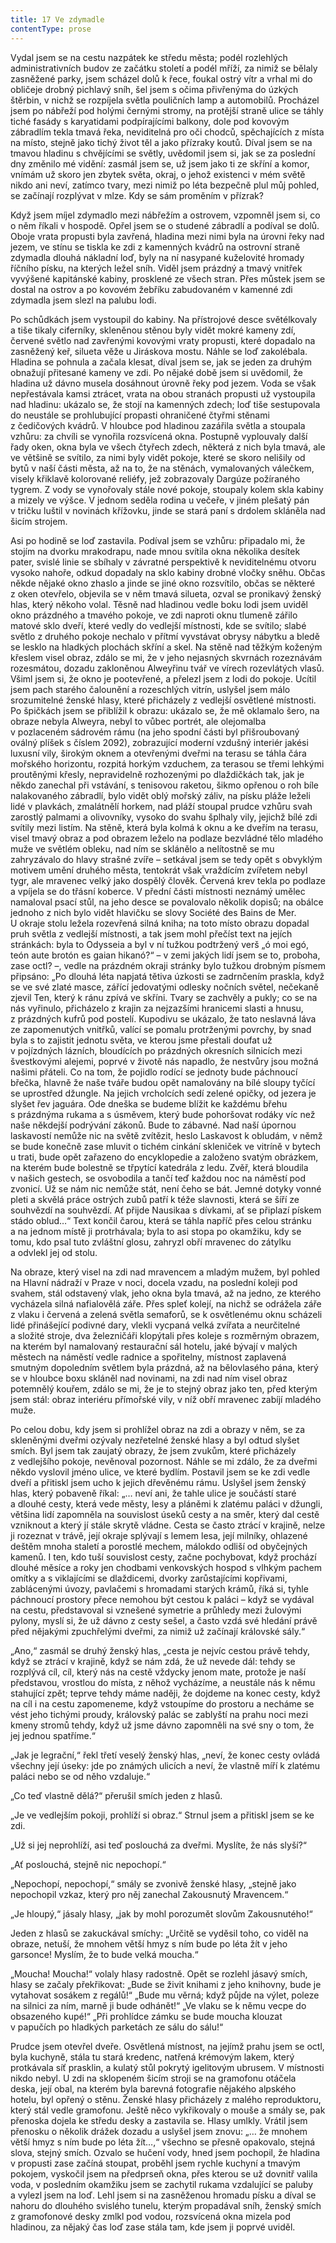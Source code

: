 ```yaml
---
title: 17 Ve zdymadle
contentType: prose
---
```


Vydal jsem se na cestu nazpátek ke středu města; podél rozlehlých administrativních budov ze začátku století a podél mříží, za nimiž se bělaly zasněžené parky, jsem scházel dolů k řece, foukal ostrý vítr a vrhal mi do obličeje drobný pichlavý sníh, šel jsem s očima přivřenýma do úzkých štěrbin, v nichž se rozpíjela světla pouličních lamp a automobilů. Procházel jsem po nábřeží pod holými černými stromy, na protější straně ulice se táhly tiché fasády s karyatidami podpírajícími balkony, dole pod kovovým zábradlím tekla tmavá řeka, neviditelná pro oči chodců, spěchajících z místa na místo, stejně jako tichý život těl a jako přízraky koutů. Díval jsem se na tmavou hladinu s chvějícími se světly, uvědomil jsem si, jak se za poslední dny změnilo mé vidění: zasmál jsem se, už jsem jako ti ze skříní a komor, vnímám už skoro jen zbytek světa, okraj, o jehož existenci v mém světě nikdo ani neví, zatímco tvary, mezi nimiž po léta bezpečně plul můj pohled, se začínají rozplývat v mlze. Kdy se sám proměním v přízrak?

Když jsem míjel zdymadlo mezi nábřežím a ostrovem, vzpomněl jsem si, co o něm říkali v hospodě. Opřel jsem se o studené zábradlí a podíval se dolů. Oboje vrata propusti byla zavřená, hladina mezi nimi byla na úrovni řeky nad jezem, ve stínu se tiskla ke zdi z kamenných kvádrů na ostrovní straně zdymadla dlouhá nákladní loď, byly na ní nasypané kuželovité hromady říčního písku, na kterých ležel sníh. Viděl jsem prázdný a tmavý vnitřek vyvýšené kapitánské kabiny, prosklené ze všech stran. Přes můstek jsem se dostal na ostrov a po kovovém žebříku zabudovaném v kamenné zdi zdymadla jsem slezl na palubu lodi.

Po schůdkách jsem vystoupil do kabiny. Na přístrojové desce světélkovaly a tiše tikaly ciferníky, skleněnou stěnou byly vidět mokré kameny zdí, červené světlo nad zavřenými kovovými vraty propusti, které dopadalo na zasněžený keř, silueta věže u Jiráskova mostu. Náhle se loď zakolébala. Hladina se pohnula a začala klesat, díval jsem se, jak se jeden za druhým obnažují přitesané kameny ve zdi. Po nějaké době jsem si uvědomil, že hladina už dávno musela dosáhnout úrovně řeky pod jezem. Voda se však nepřestávala kamsi ztrácet, vrata na obou stranách propusti už vystoupila nad hladinu: ukázalo se, že stojí na kamenných zdech; loď tiše sestupovala do neustále se prohlubující propasti ohraničené čtyřmi stěnami z čedičových kvádrů. V hloubce pod hladinou zazářila světla a stoupala vzhůru: za chvíli se vynořila rozsvícená okna. Postupně vyplouvaly další řady oken, okna byla ve všech čtyřech zdech, některá z nich byla tmavá, ale ve většině se svítilo, za nimi byly vidět pokoje, které se skoro nelišily od bytů v naší části města, až na to, že na stěnách, vymalovaných válečkem, visely křiklavě kolorované reliéfy, jež zo­brazovaly Dargúze požíraného tygrem. Z vody se vynořovaly stále nové pokoje, stoupaly kolem skla kabiny a mizely ve výšce. V jednom seděla rodina u večeře, v jiném plešatý pán v tričku luštil v novinách křížovku, jinde se stará paní s drdolem skláněla nad šicím strojem.

Asi po hodině se loď zastavila. Podíval jsem se vzhůru: připadalo mi, že stojím na dvorku mrakodrapu, nade mnou svítila okna několika desítek pater, svislé linie se sbíhaly v závratné perspektivě k neviditelnému otvoru vysoko nahoře, odkud dopadaly na sklo kabiny drobné vločky sněhu. Občas někde nějaké okno zhaslo a jinde se jiné okno rozsvítilo, občas se některé z oken otevřelo, objevila se v něm tmavá silueta, ozval se pronikavý ženský hlas, který někoho volal. Těsně nad hladinou vedle boku lodi jsem uviděl okno prázdného a tmavého pokoje, ve zdi naproti oknu tlumeně zářilo matové sklo dveří, které vedly do vedlejší místnosti, kde se svítilo; slabé světlo z druhého pokoje nechalo v přítmí vyvstávat obrysy nábytku a bledě se lesklo na hladkých plochách skříní a skel. Na stěně nad těžkým koženým křeslem visel obraz, zdálo se mi, že v jeho nejasných skvrnách rozeznávám rozesmátou, dozadu zakloněnou Alweyřinu tvář ve vírech rozevlátých vlasů. Všiml jsem si, že okno je pootevřené, a přelezl jsem z lodi do pokoje. Ucítil jsem pach starého čalounění a rozeschlých vitrín, uslyšel jsem málo srozumitelné ženské hlasy, které přicházely z vedlejší osvětlené místnosti. Po špičkách jsem se přiblížil k obrazu: ukázalo se, že mě oklamalo šero, na obraze nebyla Alweyra, nebyl to vůbec portrét, ale olejomalba v pozlaceném sádrovém rámu (na jeho spodní části byl přišroubovaný oválný plíšek s číslem 2092), zobrazující moderní vzdušný interiér jakési luxusní vily, širokým oknem a otevřenými dveřmi na terasu se táhla čára mořského horizontu, rozpitá horkým vzduchem, za terasou se třemi lehkými proutěnými křesly, nepravidelně rozhozenými po dlaždičkách tak, jak je někdo zanechal při vstávání, s tenisovou raketou, šikmo opřenou o roh bíle nalakovaného zábradlí, bylo vidět oblý mořský záliv, na písku pláže leželi lidé v plavkách, zmalátnělí horkem, nad pláží stoupal prudce vzhůru svah zarostlý palmami a olivovníky, vysoko do svahu šplhaly vily, jejichž bílé zdi svítily mezi listím. Na stěně, která byla kolmá k oknu a ke dveřím na terasu, visel tmavý obraz a pod obrazem leželo na podlaze bezvládné tělo mladého muže ve světlém obleku, nad ním se sklánělo a nelítostně se mu zahryzávalo do hlavy strašné zvíře – setkával jsem se tedy opět s obvyklým motivem umění druhého města, tentokrát však vraždícím zvířetem nebyl tygr, ale mravenec velký jako dospělý člověk. Červená krev tekla po podlaze a vpíjela se do třásní koberce. V přední části místnosti neznámý umělec namaloval psací stůl, na jeho desce se povalovalo několik dopisů; na obálce jednoho z nich bylo vidět hlavičku se slovy Société des Bains de Mer. U okraje stolu ležela rozevřená silná kniha; na toto místo obrazu dopadal pruh světla z vedlejší místnosti, a tak jsem mohl přečíst text na jejích stránkách: byla to Odysseia a byl v ní tužkou podtržený verš „ó moi egó, teón aute brotón es gaian hikanó?“ – v zemi jakých lidí jsem se to, proboha, zase octl? –, vedle na prázdném okraji stránky bylo tužkou drobným písmem připsáno: „Po dlouhá léta napjatá tětiva úzkosti se zadrnčením praskla, když se ve své zlaté masce, zářící jedovatými odlesky nočních světel, nečekaně zjevil Ten, který k ránu zpívá ve skříni. Tvary se zachvěly a pukly; co se na nás vyřinulo, přicházelo z krajin za nejzazšími hranicemi slasti a hnusu, z prázdných kufrů pod postelí. Kupodivu se ukázalo, že tato neslavná láva ze zapomenutých vnitřků, valící se pomalu protrženými povrchy, by snad byla s to zajistit jednotu světa, ve kterou jsme přestali doufat už v pojízdných lázních, bloudících po prázdných okresních silnicích mezi švestkovými alejemi, poprvé v životě nás napadlo, že nestvůry jsou možná našimi přáteli. Co na tom, že pojidlo rodící se jednoty bude páchnoucí břečka, hlavně že naše tváře budou opět namalovány na bílé sloupy tyčící se uprostřed džungle. Na jejich vrcholcích sedí zelené opičky, od jezera je slyšet řev jaguára. Ode dneška se budeme blížit ke každému břehu s prázdnýma rukama a s úsměvem, který bude pohoršovat rodáky víc než naše někdejší podrývání zákonů. Bude to zábavné. Nad naší úpornou laskavostí nemůže nic na světě zvítězit, heslo Laskavost k obludám, v němž se bude konečně zase mluvit o tichém cinkání skleniček ve vitríně v bytech u trati, bude opět zařazeno do encyk­lopedie a založeno svatým obrázkem, na kterém bude bolestně se třpytící katedrála z ledu. Zvěř, která bloudila v našich gestech, se osvobodila a tančí teď každou noc na náměstí pod zvonicí. Už se nám nic nemůže stát, není čeho se bát. Jemné dotyky vonné pleti a skvělá práce ostrých zubů patří k téže slavnosti, která se šíří ze souhvězdí na souhvězdí. Ať přijde Nausikaa s dívkami, ať se připlazí pískem stádo oblud…“ Text končil čarou, která se táhla napříč přes celou stránku a na jednom místě ji protrhávala; byla to asi stopa po okamžiku, kdy se tomu, kdo psal tuto zvláštní glosu, zahryzl obří mravenec do zátylku a odvlekl jej od stolu.

Na obraze, který visel na zdi nad mravencem a mladým mužem, byl pohled na Hlavní nádraží v Praze v noci, docela vzadu, na poslední koleji pod svahem, stál odstavený vlak, jeho okna byla tmavá, až na jedno, ze kterého vycházela silná nafialovělá záře. Přes spleť kolejí, na nichž se odrážela záře z vlaku i červená a zelená světla semaforů, se k osvětlenému oknu scházeli lidé přinášející podivné dary, vlekli vycpaná velká zvířata a neurčitelné a složité stroje, dva železničáři klopýtali přes koleje s rozměrným obrazem, na kterém byl namalovaný restaurační sál hotelu, jaké bývají v malých městech na náměstí vedle radnice a spořitelny, místnost zaplavená smutným dopoledním světlem byla prázdná, až na bělovlasého pána, který se v hloubce boxu skláněl nad novinami, na zdi nad ním visel obraz potemnělý kouřem, zdálo se mi, že je to stejný obraz jako ten, před kterým jsem stál: obraz interiéru přímořské vily, v níž obří mravenec zabíjí mladého muže.

Po celou dobu, kdy jsem si prohlížel obraz na zdi a obrazy v něm, se za skleněnými dveřmi ozývaly nezřetelné ženské hlasy a byl odtud slyšet smích. Byl jsem tak zaujatý obrazy, že jsem zvukům, které přicházely z vedlejšího pokoje, nevěnoval pozornost. Náhle se mi zdálo, že za dveřmi někdo vyslovil jméno ulice, ve které bydlím. Postavil jsem se ke zdi vedle dveří a přitiskl jsem ucho k jejich dřevěnému rámu. Uslyšel jsem ženský hlas, který pobaveně říkal: „… neví ani, že tahle ulice je součástí staré a dlouhé cesty, která vede městy, lesy a pláněmi k zlatému paláci v džungli, většina lidí zapomněla na souvislost úseků cesty a na směr, který dal cestě vzniknout a který jí stále skrytě vládne. Cesta se často ztrácí v krajině, nelze ji rozeznat v trávě, její okraje splývají s lemem lesa, její milníky, ohlazené deštěm mnoha staletí a porostlé mechem, málokdo odliší od obyčejných kamenů. I ten, kdo tuší souvislost cesty, začne pochybovat, když prochází dlouhé měsíce a roky jen chodbami venkovských hospod s vlhkým pachem omítky a s viklajícími se dlaždicemi, dvorky zarůstajícími kopřivami, zablácenými úvozy, pavlačemi s hromadami starých krámů, říká si, tyhle páchnoucí prostory přece nemohou být cestou k paláci – když se vydával na cestu, představoval si vznešené symetrie a průhledy mezi žulovými pylony, myslí si, že už dávno z cesty sešel, a často vzdá své hledání právě před nějakými zpuchřelými dveřmi, za nimiž už začínají královské sály.“

„Ano,“ zasmál se druhý ženský hlas, „cesta je nejvíc cestou právě tehdy, když se ztrácí v krajině, když se nám zdá, že už nevede dál: tehdy se rozplývá cíl, cíl, který nás na cestě vždycky jenom mate, protože je naší představou, vrostlou do místa, z něhož vycházíme, a neustále nás k němu stahující zpět; teprve tehdy máme naději, že dojdeme na konec cesty, když na cíl i na cestu zapomeneme, když vstoupíme do prostoru a necháme se vést jeho tichými proudy, královský palác se zablyští na prahu noci mezi kmeny stromů tehdy, když už jsme dávno zapomněli na své sny o tom, že jej jednou spatříme.“

„Jak je legrační,“ řekl třetí veselý ženský hlas, „neví, že konec cesty ovládá všechny její úseky: jde po známých ulicích a neví, že vlastně míří k zlatému paláci nebo se od něho vzdaluje.“

„Co teď vlastně dělá?“ přerušil smích jeden z hlasů.

„Je ve vedlejším pokoji, prohlíží si obraz.“ Strnul jsem a přitiskl jsem se ke zdi.

„Už si jej neprohlíží, asi teď poslouchá za dveřmi. Myslíte, že nás slyší?“

„Ať poslouchá, stejně nic nepochopí.“

„Nepochopí, nepochopí,“ smály se zvonivě ženské hlasy, „stejně jako nepochopil vzkaz, který pro něj zanechal Zakousnutý Mravencem.“

„Je hloupý,“ jásaly hlasy, „jak by mohl porozumět slovům Za­kousnutého!“

Jeden z hlasů se zakuckával smíchy: „Určitě se vyděsil toho, co viděl na obraze, netuší, že mnohem větší hmyz s ním bude po léta žít v jeho garsonce! Myslím, že to bude velká moucha.“

„Moucha! Moucha!“ volaly hlasy radostně. Opět se rozlehl jásavý smích, hlasy se začaly překřikovat: „Bude se živit knihami z jeho knihovny, bude je vytahovat sosákem z regálů!“ „Bude mu věrná; když půjde na výlet, poleze na silnici za ním, marně ji bude odhánět!“ „Ve vlaku se k němu vecpe do obsazeného kupé!“ „Při prohlídce zámku se bude moucha klouzat v papučích po hladkých parketách ze sálu do sálu!“

Prudce jsem otevřel dveře. Osvětlená místnost, na jejímž prahu jsem se octl, byla kuchyně, stála tu stará kredenc, natřená krémovým lakem, který protkávala síť prasklin, a kulatý stůl pokrytý igelitovým ubrusem. V místnosti nikdo nebyl. U zdi na sklopeném šicím stroji se na gramofonu otáčela deska, její obal, na kterém byla barevná fotografie nějakého alpského hotelu, byl opřený o stěnu. Ženské hlasy přicházely z malého reproduktoru, který stál vedle gramofonu. Ještě něco vykřikovaly o mouše a smály se, pak přenoska dojela ke středu desky a zastavila se. Hlasy umlkly. Vrátil jsem přenosku o několik drážek dozadu a uslyšel jsem znovu: „… že mnohem větší hmyz s ním bude po léta žít…,“ všechno se přesně opakovalo, stejná slova, stejný smích. Ozvalo se hučení vody, hned jsem pochopil, že hladina v propusti zase začíná stoupat, proběhl jsem rychle kuchyní a tmavým pokojem, vyskočil jsem na předprseň okna, přes kterou se už dovnitř valila voda, v posledním okamžiku jsem se zachytil rukama vzdalující se paluby a vylezl jsem na loď. Lehl jsem si na zasněženou hromadu písku a díval se nahoru do dlouhého svislého tunelu, kterým propadával sníh, ženský smích z gramofonové desky zmlkl pod vodou, rozsvícená okna mizela pod hladinou, za nějaký čas loď zase stála tam, kde jsem ji poprvé uviděl.
